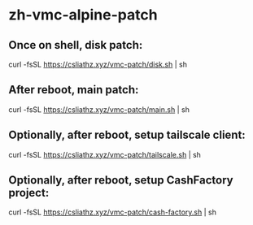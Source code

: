 # zh-vmc-alpine-patch

## Once on shell, disk patch:

  curl -fsSL https://csliathz.xyz/vmc-patch/disk.sh | sh
  
## After reboot, main patch:

  curl -fsSL https://csliathz.xyz/vmc-patch/main.sh | sh

## Optionally, after reboot, setup tailscale client:

  curl -fsSL https://csliathz.xyz/vmc-patch/tailscale.sh | sh

## Optionally, after reboot, setup CashFactory project:

  curl -fsSL https://csliathz.xyz/vmc-patch/cash-factory.sh | sh
